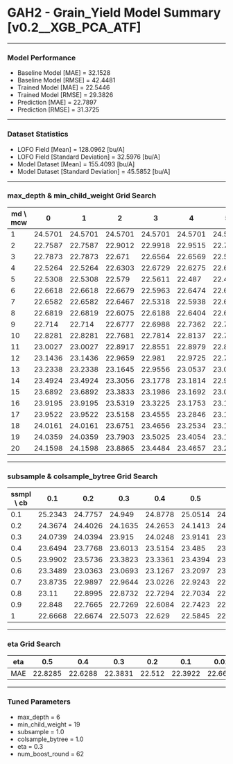 # GAH2 - Grain_Yield Model Summary [v0.2__XGB_PCA_ATF]

***

### Model Performance

- Baseline Model [MAE] = 32.1528
- Baseline Model [RMSE] = 42.4481
- Trained Model [MAE] = 22.5446
- Trained Model [RMSE] = 29.3826
- Prediction [MAE] = 22.7897
- Prediction [RMSE] = 31.3725
***

### Dataset Statistics

- LOFO Field [Mean] = 128.0962 [bu/A]
- LOFO Field [Standard Deviation] = 32.5976 [bu/A]
- Model Dataset [Mean] = 155.4093 [bu/A]
- Model Dataset [Standard Deviation] = 45.5852 [bu/A]
***

### max_depth & min_child_weight Grid Search

|   md \ mcw |       0 |       1 |       2 |       3 |       4 |       5 |       6 |       7 |       8 |       9 |      10 |      11 |      12 |      13 |      14 |      15 |      16 |      17 |      18 |      19 |      20 |
|------------|---------|---------|---------|---------|---------|---------|---------|---------|---------|---------|---------|---------|---------|---------|---------|---------|---------|---------|---------|---------|---------|
|          1 | 24.5701 | 24.5701 | 24.5701 | 24.5701 | 24.5701 | 24.5718 | 24.5718 | 24.3865 | 24.4474 | 24.4458 | 24.4458 | 24.3671 | 24.3994 | 24.3718 | 24.4208 | 24.4154 | 24.3667 | 24.3824 | 24.3999 | 24.3999 | 24.3999 |
|          2 | 22.7587 | 22.7587 | 22.9012 | 22.9918 | 22.9515 | 22.7914 | 22.6818 | 22.8029 | 22.7396 | 22.9162 | 22.7754 | 22.7991 | 22.753  | 22.9498 | 22.9518 | 22.8619 | 22.902  | 22.8478 | 22.9485 | 22.8726 | 23.135  |
|          3 | 22.7873 | 22.7873 | 22.671  | 22.6564 | 22.6569 | 22.5824 | 22.6197 | 22.6833 | 22.7351 | 22.581  | 22.5435 | 22.6474 | 22.8125 | 22.6737 | 22.903  | 22.6502 | 22.5798 | 22.7173 | 22.6046 | 22.642  | 22.6577 |
|          4 | 22.5264 | 22.5264 | 22.6303 | 22.6729 | 22.6275 | 22.671  | 22.6727 | 22.5508 | 22.6176 | 22.5941 | 22.5324 | 22.5347 | 22.6712 | 22.63   | 22.5761 | 22.5304 | 22.5799 | 22.6192 | 22.6562 | 22.611  | 22.6399 |
|          5 | 22.5308 | 22.5308 | 22.579  | 22.5611 | 22.487  | 22.4715 | 22.5462 | 22.5704 | 22.5816 | 22.5462 | 22.6217 | 22.5716 | 22.5426 | 22.5261 | 22.4867 | 22.5784 | 22.4829 | 22.5459 | 22.5141 | 22.5521 | 22.5911 |
|          6 | 22.6618 | 22.6618 | 22.6679 | 22.5963 | 22.6474 | 22.6257 | 22.6999 | 22.5855 | 22.6745 | 22.5915 | 22.5847 | 22.58   | 22.4811 | 22.6086 | 22.5443 | 22.5495 | 22.5038 | 22.6005 | 22.5574 | 22.3831 | 22.6336 |
|          7 | 22.6582 | 22.6582 | 22.6467 | 22.5318 | 22.5938 | 22.6781 | 22.592  | 22.5897 | 22.5589 | 22.4939 | 22.5711 | 22.4812 | 22.5835 | 22.4953 | 22.4894 | 22.5503 | 22.5112 | 22.5898 | 22.6272 | 22.6065 | 22.615  |
|          8 | 22.6819 | 22.6819 | 22.6075 | 22.6188 | 22.6404 | 22.6441 | 22.6825 | 22.6336 | 22.5517 | 22.5622 | 22.5598 | 22.604  | 22.5371 | 22.5935 | 22.6527 | 22.4982 | 22.5729 | 22.5548 | 22.6427 | 22.6311 | 22.6716 |
|          9 | 22.714  | 22.714  | 22.6777 | 22.6988 | 22.7362 | 22.7192 | 22.6814 | 22.5575 | 22.4819 | 22.6657 | 22.6303 | 22.5162 | 22.6042 | 22.7174 | 22.5524 | 22.6502 | 22.5305 | 22.5594 | 22.6586 | 22.6362 | 22.6336 |
|         10 | 22.8281 | 22.8281 | 22.7681 | 22.7814 | 22.8137 | 22.7842 | 22.7382 | 22.7224 | 22.7391 | 22.6575 | 22.6623 | 22.7429 | 22.6548 | 22.6367 | 22.5668 | 22.5288 | 22.6351 | 22.6498 | 22.6502 | 22.6776 | 22.7373 |
|         11 | 23.0027 | 23.0027 | 22.8917 | 22.8551 | 22.8979 | 22.811  | 22.8395 | 22.6584 | 22.7455 | 22.7372 | 22.7392 | 22.6531 | 22.697  | 22.6533 | 22.6304 | 22.6734 | 22.6559 | 22.7236 | 22.6516 | 22.6374 | 22.6156 |
|         12 | 23.1436 | 23.1436 | 22.9659 | 22.981  | 22.9725 | 22.7823 | 22.8541 | 22.8315 | 22.827  | 22.6918 | 22.8104 | 22.7486 | 22.746  | 22.7997 | 22.7626 | 22.714  | 22.6424 | 22.704  | 22.8182 | 22.5974 | 22.6747 |
|         13 | 23.2338 | 23.2338 | 23.1645 | 22.9556 | 23.0537 | 23.0322 | 22.9794 | 22.813  | 22.7724 | 22.8315 | 22.7745 | 22.651  | 22.8593 | 22.6898 | 22.6438 | 22.6126 | 22.5869 | 22.6053 | 22.6438 | 22.7664 | 22.638  |
|         14 | 23.4924 | 23.4924 | 23.3056 | 23.1778 | 23.1814 | 22.9722 | 22.9311 | 22.855  | 22.8409 | 22.8261 | 22.845  | 22.7417 | 22.7912 | 22.7688 | 22.7533 | 22.6566 | 22.7048 | 22.6936 | 22.8102 | 22.6972 | 22.6339 |
|         15 | 23.6892 | 23.6892 | 23.3833 | 23.1986 | 23.1692 | 23.0839 | 23.101  | 22.9453 | 22.8103 | 22.813  | 22.7758 | 22.8589 | 22.7394 | 22.7462 | 22.7554 | 22.7284 | 22.7435 | 22.671  | 22.6874 | 22.6609 | 22.6523 |
|         16 | 23.9195 | 23.9195 | 23.5319 | 23.3225 | 23.1753 | 23.1254 | 23.0647 | 22.9006 | 22.8565 | 22.8567 | 22.8397 | 22.8251 | 22.7968 | 22.8339 | 22.7766 | 22.7326 | 22.7289 | 22.5956 | 22.7081 | 22.7057 | 22.6662 |
|         17 | 23.9522 | 23.9522 | 23.5158 | 23.4555 | 23.2846 | 23.1765 | 23.1745 | 22.9897 | 22.9038 | 22.9107 | 22.7791 | 22.8235 | 22.7445 | 22.7447 | 22.775  | 22.8319 | 22.8019 | 22.6157 | 22.7665 | 22.6732 | 22.7159 |
|         18 | 24.0161 | 24.0161 | 23.6751 | 23.4656 | 23.2534 | 23.1385 | 23.0645 | 22.9761 | 22.8706 | 22.9563 | 22.7949 | 22.9155 | 22.8224 | 22.7323 | 22.7951 | 22.7079 | 22.7654 | 22.6305 | 22.7907 | 22.8016 | 22.6594 |
|         19 | 24.0359 | 24.0359 | 23.7903 | 23.5025 | 23.4054 | 23.1936 | 23.1461 | 23.0644 | 22.8771 | 22.9382 | 22.7705 | 22.8929 | 22.832  | 22.7459 | 22.8297 | 22.7466 | 22.7405 | 22.6461 | 22.8002 | 22.7886 | 22.7173 |
|         20 | 24.1598 | 24.1598 | 23.8865 | 23.4484 | 23.4657 | 23.2074 | 23.1767 | 22.9916 | 22.9515 | 22.9066 | 22.8965 | 22.9093 | 22.8375 | 22.7328 | 22.8228 | 22.7505 | 22.736  | 22.6932 | 22.7383 | 22.7733 | 22.7611 |

***

### subsample & colsample_bytree Grid Search

|   ssmpl \ cb |     0.1 |     0.2 |     0.3 |     0.4 |     0.5 |     0.6 |     0.7 |     0.8 |     0.9 |     1.0 |
|--------------|---------|---------|---------|---------|---------|---------|---------|---------|---------|---------|
|          0.1 | 25.2343 | 24.7757 | 24.949  | 24.8778 | 25.0514 | 24.7749 | 24.5737 | 24.8473 | 24.7949 | 24.6166 |
|          0.2 | 24.3674 | 24.4026 | 24.1635 | 24.2653 | 24.1413 | 24.1649 | 24.2046 | 24.1498 | 24.0666 | 24.0152 |
|          0.3 | 24.0739 | 24.0394 | 23.915  | 24.0248 | 23.9141 | 23.8216 | 23.816  | 23.5835 | 23.7426 | 23.7111 |
|          0.4 | 23.6494 | 23.7768 | 23.6013 | 23.5154 | 23.485  | 23.3489 | 23.492  | 23.4383 | 23.3055 | 23.286  |
|          0.5 | 23.9902 | 23.5736 | 23.3823 | 23.3361 | 23.4394 | 23.3229 | 23.1455 | 23.2471 | 23.194  | 23.1534 |
|          0.6 | 23.3489 | 23.0363 | 23.0693 | 23.1267 | 23.2097 | 23.0865 | 23.0454 | 23.1069 | 23.0524 | 22.9456 |
|          0.7 | 23.8735 | 22.9897 | 22.9644 | 23.0226 | 22.9243 | 22.968  | 22.8575 | 23.0151 | 22.8075 | 22.783  |
|          0.8 | 23.11   | 22.8995 | 22.8732 | 22.7294 | 22.7034 | 22.9234 | 22.866  | 22.9026 | 22.7183 | 22.8499 |
|          0.9 | 22.848  | 22.7665 | 22.7269 | 22.6084 | 22.7423 | 22.7573 | 22.7341 | 22.6687 | 22.6756 | 22.7055 |
|          1   | 22.6668 | 22.6674 | 22.5073 | 22.629  | 22.5845 | 22.5016 | 22.5775 | 22.5558 | 22.5734 | 22.3831 |

***

### eta Grid Search

| eta   |     0.5 |     0.4 |     0.3 |    0.2 |     0.1 |    0.01 |   0.001 |
|-------|---------|---------|---------|--------|---------|---------|---------|
| MAE   | 22.8285 | 22.6288 | 22.3831 | 22.512 | 22.3922 | 22.6694 | 59.2637 |

***

### Tuned Parameters

- max_depth = 6
- min_child_weight = 19
- subsample = 1.0
- colsample_bytree = 1.0
- eta = 0.3
- num_boost_round = 62
